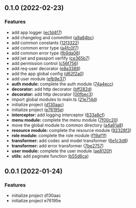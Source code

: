 ## 0.1.0 (2022-02-23)

### Features

- add app logger ([ec1d4f7](https://github.com/lhj-web/edu-cms-api/commit/ec1d4f7a7347c8f2efc67ff05c19cd5ba65ee37a))
- add changelog and commitlint ([a9a84bc](https://github.com/lhj-web/edu-cms-api/commit/a9a84bcfc6ea29cadfe8a178f5e056374e0a2b63))
- add common constants ([12f3322](https://github.com/lhj-web/edu-cms-api/commit/12f3322a678fe41b59c693d0de12309476dadde0))
- add common error type ([a4fc0f7](https://github.com/lhj-web/edu-cms-api/commit/a4fc0f72ffa9148ecbda3be61a1cc631b795b9f6))
- add common error type ([fb9da06](https://github.com/lhj-web/edu-cms-api/commit/fb9da06e7fcc4870f2fd6a8acb0fa7b214a3497e))
- add jwt and passport verfify ([ce365b7](https://github.com/lhj-web/edu-cms-api/commit/ce365b78e4f7b779377bd79c321468dc13a79f21))
- add permission control ([c56f756](https://github.com/lhj-web/edu-cms-api/commit/c56f7567c8747dbb5f84f648c9f26c17d6184a93))
- add req-user decorator ([e8a3388](https://github.com/lhj-web/edu-cms-api/commit/e8a3388ffd3a71dd89a01fc71c2df606c3d7157f))
- add the app global config ([d62f2a0](https://github.com/lhj-web/edu-cms-api/commit/d62f2a06d8b4d351dd8723587bf1973d8c41ab6c))
- add user module ([efb9e37](https://github.com/lhj-web/edu-cms-api/commit/efb9e373c1313b171b92075a1d9e90a34f51441c))
- **auth module:** complete the auth module ([74a4ecc](https://github.com/lhj-web/edu-cms-api/commit/74a4ecc918900934780ed6ffb794050a675d64a2))
- **decorator:** add http decorator ([bff282d](https://github.com/lhj-web/edu-cms-api/commit/bff282dcbf21a90c3975f6f87ca0c274fef4c814))
- **decorator:** add http decorator ([00fbec3](https://github.com/lhj-web/edu-cms-api/commit/00fbec3c8f5bac4cbcc5bef26899f5888d82b744))
- import global modules to main.ts ([21e714d](https://github.com/lhj-web/edu-cms-api/commit/21e714dc533cfc0f1fa6267d1d4db6f0c2cb1863))
- initialize project ([d130aac](https://github.com/lhj-web/edu-cms-api/commit/d130aac13be2dbd9c0bc4cb6cbb1159d994574d6))
- initialize project ([e76195e](https://github.com/lhj-web/edu-cms-api/commit/e76195e3ce6a242c23b9277efbd6f675af1d3a1a))
- **interceptor:** add logging interceptor ([633a8cf](https://github.com/lhj-web/edu-cms-api/commit/633a8cf1d973c8457f82008a12346b5fb393231a))
- **menu module:** complete the menu module ([7f00c20](https://github.com/lhj-web/edu-cms-api/commit/7f00c20fa13b514a68db73dccebc6f306aacd31b))
- move the global module to common directory ([a4a61a8](https://github.com/lhj-web/edu-cms-api/commit/a4a61a85ff5e2905d6b069a0002549fd0c59ed28))
- **resource module:** complete the resource module ([92328f3](https://github.com/lhj-web/edu-cms-api/commit/92328f36cc5384caff7d6f79c12f2a87eeea2d93))
- **role module:** complete the role module ([f19af1f](https://github.com/lhj-web/edu-cms-api/commit/f19af1f41950cb9d79424b11f672bd79416f344a))
- **transformer:** add codec and model transformer ([6e1c3d8](https://github.com/lhj-web/edu-cms-api/commit/6e1c3d841f84d65f2fde096e951b7a9176e9cc89))
- **transformer:** add error transformer ([7be2757](https://github.com/lhj-web/edu-cms-api/commit/7be2757cc86a149b7a42f99e4e77d48dc9b11e97))
- **user module:** complete the user module ([ae8120f](https://github.com/lhj-web/edu-cms-api/commit/ae8120ff7b3ec89936c132fc6de2d122893b44ac))
- **utils:** add paginate function ([b55d6ca](https://github.com/lhj-web/edu-cms-api/commit/b55d6ca667d1cea7794982a790831ce6f951daab))

## 0.0.1 (2022-01-24)

### Features

- initialize project d130aac
- initialize project e76195e
